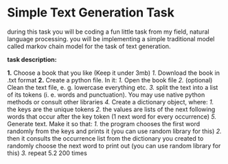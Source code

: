 # Simple Text Generation Task

during this task you will be coding a fun little task
from my field, natural language processing. you will be
implementing a simple traditional model called markov
chain model for the task of text generation.

**task description:**

**1.** Choose a book that you like (Keep it under 3mb)
  *1.* Download the book in .txt format
**2.** Create a python file. In it:
  *1.* Open the book file
  *2.* (optional) Clean the text file, e. g. lowercase
  everything etc.
  *3.* split the text into a list of its tokens (i. e.
  words and punctuation). You may use native python
  methods or consult other libraries
  *4.* Create a dictionary object, where:
    *1.* the keys are the unique tokens
    *2.* the values are lists of the next following
    words that occur after the key token (1 next
    word for every occurrence)
  *5.* Generate text. Make it so that:
    *1.* the program chooses the first word randomly
    from the keys and prints it (you can use  random
    library for this)
    *2.* then it consults the occurrence list from the
    dictionary you created to randomly choose the
    next word to print out (you can use  random
    library for this)
    *3.* repeat 5.2 200 times
